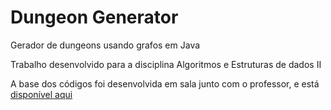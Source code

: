 # Dungeon Generator
Gerador de dungeons usando grafos em Java

Trabalho desenvolvido para a disciplina Algoritmos e Estruturas de dados II

A base dos códigos foi desenvolvida em sala junto com o professor, e está <a href="https://github.com/LeonardoTPereira/Graph2022">disponível aqui</a>
